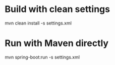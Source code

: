 # Build with clean settings
mvn clean install -s settings.xml

# Run with Maven directly
mvn spring-boot:run -s settings.xml


